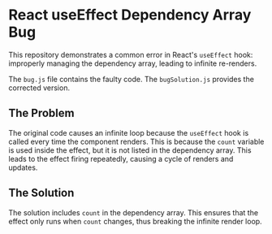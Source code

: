 # React useEffect Dependency Array Bug

This repository demonstrates a common error in React's `useEffect` hook: improperly managing the dependency array, leading to infinite re-renders. 

The `bug.js` file contains the faulty code.  The `bugSolution.js` provides the corrected version.

## The Problem

The original code causes an infinite loop because the `useEffect` hook is called every time the component renders. This is because the `count` variable is used inside the effect, but it is not listed in the dependency array. This leads to the effect firing repeatedly, causing a cycle of renders and updates.

## The Solution

The solution includes `count` in the dependency array. This ensures that the effect only runs when `count` changes, thus breaking the infinite render loop.
